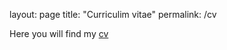 layout: page
title: "Curriculim vitae"
permalink: /cv

Here you will find my [cv][cv.pdf]

[cv.pdf]:[https://m16u3lll.github.io/MiguelJaramillo/CV_Miguel_A_Jaramillo_Q.pdf]
